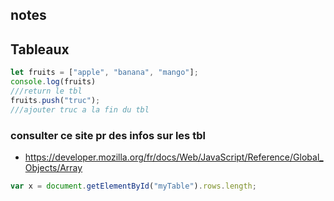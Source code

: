 ## notes
## Tableaux
```js
let fruits = ["apple", "banana", "mango"];
console.log(fruits)
///return le tbl
fruits.push("truc");
///ajouter truc a la fin du tbl

```
### consulter ce site pr des infos sur les tbl
* https://developer.mozilla.org/fr/docs/Web/JavaScript/Reference/Global_Objects/Array


```js
var x = document.getElementById("myTable").rows.length;
```
